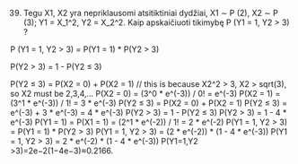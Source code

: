 39. Tegu X1, X2 yra nepriklausomi atsitiktiniai dydžiai, X1 ∼ P (2), X2 ∼ P (3); Y1 = X_1^2, Y2 = X_2^2.
Kaip apskaičiuoti tikimybę P (Y1 = 1, Y2 > 3) ?

P (Y1 = 1, Y2 > 3) = P(Y1 = 1) * P(Y2 > 3)

P(Y2 > 3) = 1 - P(Y2 ≤ 3)

P(Y2 ≤ 3) = P(X2 = 0) + P(X2 = 1) // this is because X2^2 > 3, X2 > sqrt(3), so X2 must be 2,3,4,...
P(X2 = 0) = (3^0 * e^(-3)) / 0! = e^(-3)
P(X2 = 1) = (3^1 * e^(-3)) / 1! = 3 * e^(-3)
P(Y2 ≤ 3) = P(X2 = 0) + P(X2 = 1)
P(Y2 ≤ 3) = e^(-3) + 3 * e^(-3) = 4 * e^(-3)
P(Y2 > 3) = 1 - P(Y2 ≤ 3)
P(Y2 > 3) = 1 - 4 * e^(-3)
P(Y1 = 1) = P(X1 = 1) = (2^1 * e^(-2)) / 1! = 2 * e^(-2)
P(Y1 = 1, Y2 > 3) = P(Y1 = 1) * P(Y2 > 3)
P(Y1 = 1, Y2 > 3) = (2 * e^(-2)) * (1 - 4 * e^(-3))
P(Y1 = 1, Y2 > 3) = 2 * e^(-2) * (1 - 4 * e^(-3))
P(Y1​=1,Y2​>3)=2e−2(1−4e−3)≈0.2166.